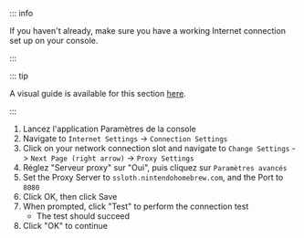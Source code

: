 ::: info

If you haven't already, make sure you have a working Internet connection set up on your console.

:::

::: tip

A visual guide is available for this section [here](/images/screenshots/set-proxy.png).

:::

1. Lancez l'application Paramètres de la console
2. Navigate to `Internet Settings` -> `Connection Settings`
3. Click on your network connection slot and navigate to `Change Settings` -> `Next Page (right arrow)` -> `Proxy Settings`
4. Réglez "Serveur proxy" sur "Oui", puis cliquez sur `Paramètres avancés`
5. Set the Proxy Server to `ssloth.nintendohomebrew.com`, and the Port to `8080`
6. Click OK, then click Save
7. When prompted, click "Test" to perform the connection test
   - The test should succeed
8. Click "OK" to continue